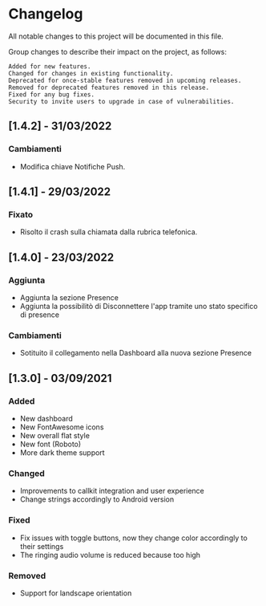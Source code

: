 # Changelog

All notable changes to this project will be documented in this file.

Group changes to describe their impact on the project, as follows:

    Added for new features.
    Changed for changes in existing functionality.
    Deprecated for once-stable features removed in upcoming releases.
    Removed for deprecated features removed in this release.
    Fixed for any bug fixes.
    Security to invite users to upgrade in case of vulnerabilities.

## [1.4.2] - 31/03/2022

### Cambiamenti

- Modifica chiave Notifiche Push.



## [1.4.1] - 29/03/2022

### Fixato

- Risolto il crash sulla chiamata dalla rubrica telefonica.



## [1.4.0] - 23/03/2022

### Aggiunta

- Aggiunta la sezione Presence
- Aggiunta la possibilitò di Disconnettere l'app tramite uno stato specifico di presence

### Cambiamenti

- Sotituito il collegamento nella Dashboard alla nuova sezione Presence



## [1.3.0] - 03/09/2021

### Added

- New dashboard
- New FontAwesome icons
- New overall flat style
- New font (Roboto)
- More dark theme support

### Changed

- Improvements to callkit integration and user experience
- Change strings accordingly to Android version

### Fixed

- Fix issues with toggle buttons, now they change color accordingly to their settings
- The ringing audio volume is reduced because too high

### Removed

- Support for landscape orientation
